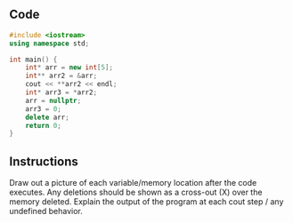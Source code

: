 ## Code
```cpp
#include <iostream>
using namespace std;

int main() {
    int* arr = new int[5];
    int** arr2 = &arr;
    cout << **arr2 << endl;
    int* arr3 = *arr2;
    arr = nullptr;
    arr3 = 0;
    delete arr;
    return 0;
}
```

## Instructions
Draw out a picture of each variable/memory location after the code executes.
Any deletions should be shown as a cross-out (X) over the memory deleted.
Explain the output of the program at each cout step / any undefined behavior.
